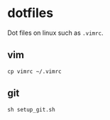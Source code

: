 # dotfiles
Dot files on linux such as `.vimrc`.

## vim
`cp vimrc ~/.vimrc`

## git
`sh setup_git.sh`
